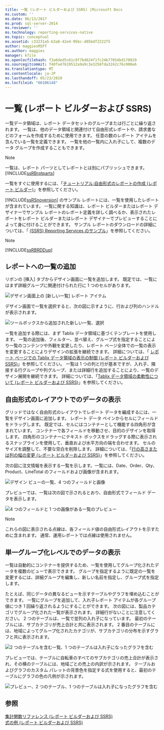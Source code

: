 ```yaml
---
title: 一覧 (レポート ビルダーおよび SSRS) |Microsoft Docs
ms.custom: ''
ms.date: 06/13/2017
ms.prod: sql-server-2014
ms.reviewer: ''
ms.technology: reporting-services-native
ms.topic: conceptual
ms.assetid: c33231a5-b3a8-42e4-95bc-d05bdf2222f5
author: maggiesMSFT
ms.author: maggies
manager: kfile
ms.openlocfilehash: f3a6ded5c61c9f7bd624f1fc24b77054bd170929
ms.sourcegitcommit: f40fa47619512a9a9c3e3258fda3242c76c008e6
ms.translationtype: MT
ms.contentlocale: ja-JP
ms.lasthandoff: 05/23/2019
ms.locfileid: "66106148"
---
```

# <a name="lists-report-builder-and-ssrs"></a>一覧 (レポート ビルダーおよび SSRS)
  一覧データ領域は、レポート データセットのグループまたは行ごとに繰り返されます。 一覧は、他のデータ領域と関連付けて自由形式レポートや、請求書などのフォームを作成するために使用できます。 任意の数のレポート アイテムを含んでいる一覧を定義できます。 一覧を他の一覧内に入れ子にして、複数のデータ グループを作成することもできます。  
  
> [!NOTE]  
>  一覧は、レポート パーツとしてレポートとは別にパブリッシュできます。 [!INCLUDE[ssRBrptparts](../../includes/ssrbrptparts-md.md)]  
  
 一覧をすぐに使用するには、「[チュートリアル:自由形式のレポートの作成 &#40;レポート ビルダー&#41;](../tutorial-creating-a-free-form-report-report-builder.md)」を参照してください。  
  
 [!INCLUDE[ssRSnoversion](../../includes/ssrsnoversion-md.md)] のサンプル レポートには、一覧を使用したレポートが含まれています。 一覧に関する知識は、レポート ビルダーまたはレポート デザイナーでサンプル レポートのレポート定義を詳しく調べるか、表示されたレポートをレポート ビルダーまたはレポート デザイナーでプレビューすることによって身に付けることができます。 サンプル レポートのダウンロードの詳細については、「 [(SSRS) Reporting Services のサンプル](https://go.microsoft.com/fwlink/?LinkID=198283)」を参照してください。  
  
> [!NOTE]  
>  [!INCLUDE[ssRBRDDup](../../includes/ssrbrddup-md.md)]  
  
##  <a name="AddingList"></a> レポートへの一覧の追加  
 リボンの [挿入] タブからデザイン画面に一覧を追加します。 既定では、一覧にはまず詳細グループに関連付けられた行に 1 つのセルがあります。  
  
 ![デザイン画面上の [新しい一覧] レポート アイテム](../media/rs-listtemplatenew.gif "デザイン画面上の [新しい一覧] レポート アイテム")  
  
 デザイン画面で一覧を選択すると、次の図に示すように、行および列のハンドルが表示されます。  
  
 ![ツールボックスから追加された新しい一覧、選択](../media/rs-listtemplatenewselected.gif "ツールボックスから追加された新しい一覧、選択")  
  
 一覧を追加する際には、まず Tablix データ領域に基づくテンプレートを使用します。 一覧の追加後、フィルター、並べ替え、グループ式を指定することにより一覧のコンテンツや外観を変更したり、レポート ページ全体での一覧の表示を変更することによりデザインの拡張を継続できます。 詳細については、「 [レポート ページでの Tablix データ領域の表示の制御 &#40;レポート ビルダーおよび SSRS&#41;](controlling-the-tablix-data-region-display-on-a-report-page.md)」を参照してください。 一覧は 1 つの列と行が基本ですが、入れ子、隣接する行グループや列グループ、または詳細行を追加することにより、一覧のデザイン展開を継続できます。 詳細については、「[Tablix データ領域の柔軟性について &#40;レポート ビルダーおよび SSRS&#41;](exploring-the-flexibility-of-a-tablix-data-region-report-builder-and-ssrs.md)」を参照してください。  
  

  
##  <a name="DisplayingLayout"></a> 自由形式のレイアウトでのデータの表示  
 グリッドではなく自由形式のレイアウトでレポート データを編成するには、一覧をデザイン画面に追加します。 レポート データ ペインからセルにフィールドをドラッグします。 既定では、セルにはコンテナーとして機能する四角形が含まれています。 コンテナーで各フィールドを移動させ、目的のデザインを取得します。 四角形のコンテナーにテキスト ボックスをドラッグする際に表示されるスナップラインを使用して、垂直および水平方向の端を合わせます。 セルのサイズを調整して、不要な空白を削除します。 詳細については、「[行の高さまたは列の幅の変更 &#40;レポート ビルダーおよび SSRS&#41;](change-row-height-or-column-width-report-builder-and-ssrs.md)」を参照してください。  
  
 次の図に注文情報を表示する一覧を示します。一覧には、Date、Order、Qty、Product、LineTotal のフィールドおよび画像が含まれます。  
  
 ![デザイン ビューの一覧、4 つのフィールドと画像](../media/rs-basiclistformdesign.gif "デザイン ビューの一覧、4 つのフィールドと画像")  
  
 プレビューでは、一覧は次の図で示されるとおり、自由形式でフィールド データを表示します。  
  
 ![4 つのフィールドと 1 つの画像がある一覧のプレビュー](../media/rs-basiclistformpreview.gif "4 つのフィールドと 1 つの画像がある一覧のプレビュー")  
  
> [!NOTE]  
>  これらの図に表示される点線は、各フィールド値の自由形式レイアウトを示すために含まれます。 通常、運用レポートでは点線は使用されません。  
  

  
##  <a name="DisplayingGrouping"></a> 単一グループ化レベルでのデータの表示  
 一覧は自動的にコンテナーを提供するため、一覧を使用してグループ化されたデータを複数のビューで表示できます。 グループを指定するように既定の一覧を変更するには、詳細グループを編集し、新しい名前を指定し、グループ式を指定します。  
  
 たとえば、同じデータの異なるビューを示すテーブルやグラフを埋め込むことができます。 一覧にグループを追加して、入れ子レポート アイテムが各グループ値につき 1 回繰り返されるようにすることができます。 次の図には、製品カテゴリでグループ化された一覧が表示されます。 詳細行がないことに注意してください。 2 つのテーブルは、一覧で並列の入れ子になっています。 最初のテーブルには、サブカテゴリが売上合計と共に表示されます。 2 番目のテーブルには、地域によってグループ化されたカテゴリが、サブカテゴリの分布を示すグラフと共に表示されます。  
  
 ![2 つのテーブルを含む一覧、1 つのテーブルは入れ子になったグラフを含む](../media/rs-basiclistgroupdesign.gif "2 つのテーブルを含む一覧、1 つのテーブルは入れ子になったグラフを含む")  
  
 プレビューでは、テーブルに自転車のすべてのサブカテゴリの売上合計が表示され、その横のテーブルには、地域ごとの売上の内訳が示されます。 テーブルおよびグラフのカスタム パレットの背景色を指定する式を使用すると、最初のテーブルにグラフの色の凡例が示されます。  
  
 ![プレビュー、2 つのテーブル、1 つのテーブルは入れ子になったグラフを含む](../media/rs-basiclistgrouppreview.gif "プレビュー、2 つのテーブル、1 つのテーブルは入れ子になったグラフを含む")  
  

  
## <a name="see-also"></a>参照  
 [集計関数リファレンス &#40;レポート ビルダーおよび SSRS&#41;](report-builder-functions-aggregate-functions-reference.md)   
 [式の例 &#40;レポート ビルダーおよび SSRS&#41;](expression-examples-report-builder-and-ssrs.md)  
  
  

